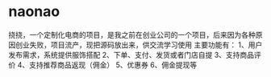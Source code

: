 # naonao
挠挠，一个定制化电商的项目，是我之前在创业公司的一个项目，后来因为各种原因创业失败，项目流产，现把源码放出来，供交流学习使用
主要功能有：
1、用户发布需求，系统提供服饰搭配
2、下单、支付、发货或者门店自提
3、支持商品评价
4、支持推荐商品返现（佣金）
5、优惠券
6、佣金提现等
